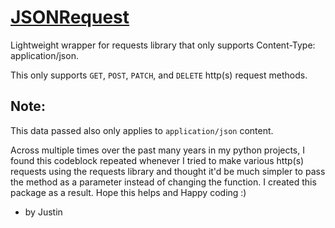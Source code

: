 # [JSONRequest](https://pypi.org/project/jsonrequest/)
Lightweight wrapper for requests library that only supports Content-Type: application/json.

This only supports `GET`, `POST`, `PATCH`, and `DELETE` http(s) request methods.

## Note:
This data passed also only applies to `application/json` content.


Across multiple times over the past many years in my python projects, I found this codeblock repeated whenever I tried to make various http(s) requests using the requests library and thought it'd be much simpler to pass the method as a parameter instead of changing the function. I created this package as a result. Hope this helps and Happy coding :)

- by Justin